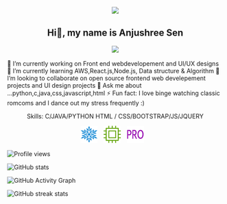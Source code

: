 <p align="center">
  <img  src="https://media1.tenor.com/images/86489b28cf2316bb0d141809cc900f66/tenor.gif?itemid=17921729">
  </p>

<h2 align="center"> Hi👋, my name is Anjushree Sen</h2>
<p align="center">
  <a href="https://github.com/DenverCoder1/readme-typing-svg"><img src="https://readme-typing-svg.herokuapp.com?font=Mitr&color=FAFF00&size=24&center=true&vCenter=true&lines=+Front+end+web+developer;UI+/+UX+designer"></a>
  
</p>


<p align="center">

 🔭 I’m currently working on Front end webdevelopement and UI/UX designs
 🌱 I’m currently learning AWS,React.js,Node.js, Data structure & Algorithm
 👯 I’m looking to collaborate on open source frontend web develepement projects and UI design projects
 💬 Ask me about ...python,c,java,css,javascript,html
 ⚡ Fun fact: I love binge watching classic romcoms and I dance out my stress frequently :)
</p>


<p align="center">
  Skills:   C/JAVA/PYTHON HTML / CSS/BOOTSTRAP/JS/JQUERY
  </p>

 <p align="center">
  <a href='https://archiveprogram.github.com/'><img src='https://raw.githubusercontent.com/acervenky/animated-github-badges/master/assets/acbadge.gif' width='40' height='40'></a> <a href='https://docs.github.com/en/developers'><img src='https://raw.githubusercontent.com/acervenky/animated-github-badges/master/assets/devbadge.gif' width='40' height='40'></a> <a href='https://github.com/pricing'><img src='https://raw.githubusercontent.com/acervenky/animated-github-badges/master/assets/pro.gif' width='40' height='40'></a> 
</p>

   ![Profile views](https://gpvc.arturio.dev/anjushreesen)  
   
   ![GitHub stats](https://github-readme-stats.vercel.app/api?username=anjushreesen&theme=synthwave&show_icons=true&count_private=true)  

   ![GitHub Activity Graph](https://activity-graph.herokuapp.com/graph?username=anjushreesen)  

   ![GitHub streak stats](https://github-readme-streak-stats.herokuapp.com/?user=anjushreesen&theme=dark)  

   
